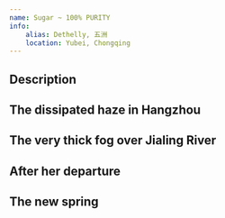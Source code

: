 ```yaml
---
name: Sugar ~ 100% PURITY
info:
    alias: Dethelly, 五洲
    location: Yubei, Chongqing
---
```


## Description

## The dissipated haze in Hangzhou

## The very thick fog over Jialing River

## After her departure

## The new spring

<!-- Contributor：[KiraRettosei](http://github.com/KiraRettosei) -->
<!-- The contributor of this entry is anonymous on the fore-end -->